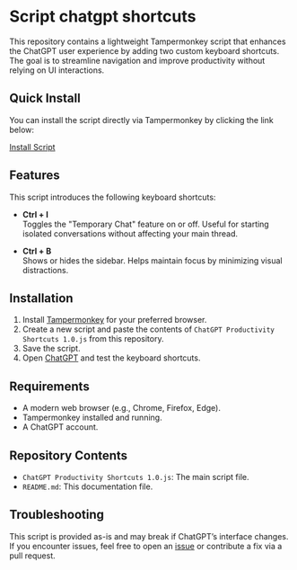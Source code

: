 # Script chatgpt shortcuts

This repository contains a lightweight Tampermonkey script that enhances the ChatGPT user experience by adding two custom keyboard shortcuts. The goal is to streamline navigation and improve productivity without relying on UI interactions.

## Quick Install

You can install the script directly via Tampermonkey by clicking the link below:

[Install Script](https://raw.githubusercontent.com/Atari-01/Script-chatgpt-shortcuts/main/chatgpt-shortcuts.user.js)

## Features

This script introduces the following keyboard shortcuts:

- **Ctrl + I**  
  Toggles the "Temporary Chat" feature on or off. Useful for starting isolated conversations without affecting your main thread.

- **Ctrl + B**  
  Shows or hides the sidebar. Helps maintain focus by minimizing visual distractions.

## Installation

1. Install [Tampermonkey](https://www.tampermonkey.net/) for your preferred browser.
2. Create a new script and paste the contents of `ChatGPT Productivity Shortcuts 1.0.js` from this repository.
3. Save the script.
4. Open [ChatGPT](https://chat.openai.com) and test the keyboard shortcuts.

## Requirements

- A modern web browser (e.g., Chrome, Firefox, Edge).
- Tampermonkey installed and running.
- A ChatGPT account.

## Repository Contents

- `ChatGPT Productivity Shortcuts 1.0.js`: The main script file.
- `README.md`: This documentation file.

## Troubleshooting

This script is provided as-is and may break if ChatGPT’s interface changes. If you encounter issues, feel free to open an [issue](https://github.com/Atari-01/Script-chatgpt-shortcuts/issues) or contribute a fix via a pull request.
